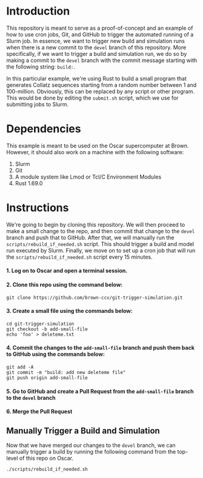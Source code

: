 # Introduction 

This repository is meant to serve as a proof-of-concept and an example of how to use cron jobs, Git, and GitHub to trigger the automated running of a Slurm job. In essence, we want to trigger new build and simulation runs when there is a new commit to the `devel` branch of this repository. More specifically, if we want to trigger a build and simulation run, we do so by making a commit to the `devel` branch with the commit message starting with the following string: `build:`. 

In this particular example, we're using Rust to build a small program that generates Collatz sequences starting from a random number between 1 and 100-million. Obviously, this can be replaced by any script or other program. This would be done by editing the `submit.sh` script, which we use for submitting jobs to Slurm.


# Dependencies 

This example is meant to be used on the Oscar supercomputer at Brown. However, it should also work on a machine with the following software:

  1. Slurm
  2. Git
  3. A module system like Lmod or Tcl/C Environment Modules
  4. Rust 1.69.0

# Instructions
We're going to begin by cloning this repository. We will then proceed to make a small change to the repo, and then commit that change to the `devel` branch and push that to GitHub. After that, we will manually run the `scripts/rebuild_if_needed.sh` script. This should trigger a build and model run executed by Slurm. Finally, we move on to set up a cron job that will run the `scripts/rebuild_if_needed.sh` script every 15 minutes.


  #### 1. Log on to Oscar and open a terminal session.
  
  #### 2. Clone this repo using the command below: 
  ```
  git clone https://github.com/brown-ccv/git-trigger-simulation.git
  ```

  #### 3. Create a small file using the commands below: 
  ```
  cd git-trigger-simulation
  git checkout -b add-small-file 
  echo 'foo' > deleteme.txt 
  ```

  #### 4. Commit the changes to the `add-small-file` branch and push them back to GitHub using the commands below:
  ```
  git add -A
  git commit -m "build: add new deleteme file"
  git push origin add-small-file 
  ```

  #### 5. Go to GitHub and create a Pull Request from the `add-small-file` branch to the `devel` branch

  #### 6. Merge the Pull Request 

## Manually Trigger a Build and Simulation
Now that we have merged our changes to the `devel` branch, we can manually trigger a build by running the following command from the top-level of this repo on Oscar. 

```
./scripts/rebuild_if_needed.sh
```


